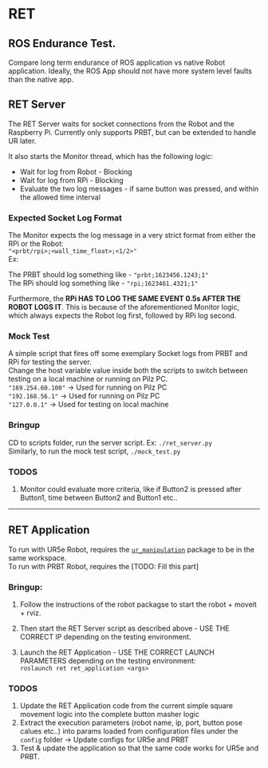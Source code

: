 # RET
## ROS Endurance Test.

Compare long term endurance of ROS application vs native Robot application. Ideally, the ROS App should not have more system level faults than the native app.

## RET Server
The RET Server waits for socket connections from the Robot and the Raspberry Pi. Currently only supports PRBT, but can be extended to handle UR later.

It also starts the Monitor thread, which has the following logic:   
* Wait for log from Robot - Blocking
* Wait for log from RPi - Blocking
* Evaluate the two log messages - if same button was pressed, and within the allowed time interval

### Expected Socket Log Format
The Monitor expects the log message in a very strict format from either the RPi or the Robot:   
`"<prbt/rpi>;<wall_time_float>;<1/2>"`   
Ex: 

The PRBT should log something like - `"prbt;1623456.1243;1"`   
The RPi should log something like - `"rpi;1623461.4321;1"`   

Furthermore, the **RPi HAS TO LOG THE SAME EVENT 0.5s AFTER THE ROBOT LOGS IT**. This is because of the aforementioned Monitor logic, which always expects the Robot log first, followed by RPi log second.

### Mock Test
A simple script that fires off some exemplary Socket logs from PRBT and RPi for testing the server.   
Change the host variable value inside both the scripts to switch between testing on a local machine or running on Pilz PC.   
`"169.254.60.100"` -> Used for running on Pilz PC   
`"192.168.56.1"` -> Used for running on Pilz PC   
`"127.0.0.1"` -> Used for testing on local machine   


### Bringup
CD to scripts folder, run the server script. Ex: `./ret_server.py`   
Similarly, to run the mock test script, `./mock_test.py`  


### TODOS
1. Monitor could evaluate more criteria, like if Button2 is pressed after Button1, time between Button2 and Button1 etc..

---

## RET Application

To run with UR5e Robot, requires the [`ur_manipulation`](https://github.com/ipa-kut/ur_manipulation) package to be in the same workspace.   
To run with PRBT Robot, requires the [TODO: Fill this part]

### Bringup:

1. Follow the instructions of the robot packagse to start the robot + moveit + rviz.    

2. Then start the RET Server script as described above - USE THE CORRECT IP depending on the testing environment.

3. Launch the RET Application - USE THE CORRECT LAUNCH PARAMETERS depending on the testing environment:   
`roslaunch ret ret_application <args>`

### TODOS

1. Update the RET Application code from the current simple square movement logic into the complete button masher logic
2. Extract the execution parameters (robot name, ip, port, button pose calues etc..) into params loaded from configuration files under the `config` folder -> Update configs for UR5e and PRBT
3. Test & update the application so that the same code works for UR5e and PRBT.


